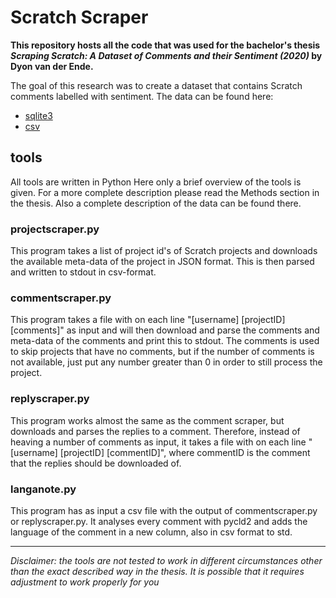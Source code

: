 # Scratch Scraper

**This repository hosts all the code that was used for the bachelor's thesis *Scraping Scratch: A Dataset of Comments and their Sentiment (2020)* by Dyon van der Ende.**

The goal of this research was to create a dataset that contains Scratch comments labelled with sentiment.
The data can be found here: 
- [sqlite3](https://drive.google.com/file/d/1roo16yDH7hUGmrYMKqIGWWTjmM1QL069/view?usp=sharing)
- [csv](https://drive.google.com/drive/folders/1Qo1KzRfSiEqD-69peGp601XMQ59YtF9o?usp=sharing)

## tools
All tools are written in Python
Here only a brief overview of the tools is given. For a more complete description please read the Methods section in the thesis.
Also a complete description of the data can be found there.

### projectscraper.py
This program takes a list of project id's of Scratch projects and downloads the available meta-data of the project in JSON format. This is then parsed and written to stdout in csv-format.

### commentscraper.py
This program takes a file with on each line "\[username\] \[projectID\] \[comments\]" as input and will then download and parse the comments and meta-data of the comments and print this to stdout. 
The comments is used to skip projects that have no comments, but if the number of comments is not available, just put any number greater than 0 in order to still process the project.

### replyscraper.py
This program works almost the same as the comment scraper, but downloads and parses the replies to a comment. 
Therefore, instead of heaving a number of comments as input, it takes a file with on each line "\[username\] \[projectID\] \[commentID\]", where commentID is the comment that the replies should be downloaded of.

### langanote.py
This program has as input a csv file with the output of commentscraper.py or replyscraper.py. It analyses every comment with pycld2 and adds the language of the comment in a new column, also in csv format to std.

---

*Disclaimer: the tools are not tested to work in different circumstances other than the exact described way in the thesis. It is possible that it requires adjustment to work properly for you*

 
